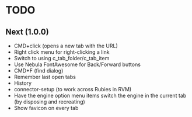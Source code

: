# TODO

## Next (1.0.0)

- CMD+click (opens a new tab with the URL)
- Right click menu for right-clicking a link
- Switch to using c_tab_folder/c_tab_item
- Use Nebula FontAwesome for Back/Forward buttons
- CMD+F (find dialog)
- Remember last open tabs
- History
- connector-setup (to work across Rubies in RVM)
- Have the engine option menu items switch the engine in the current tab (by disposing and recreating)
- Show favicon on every tab
